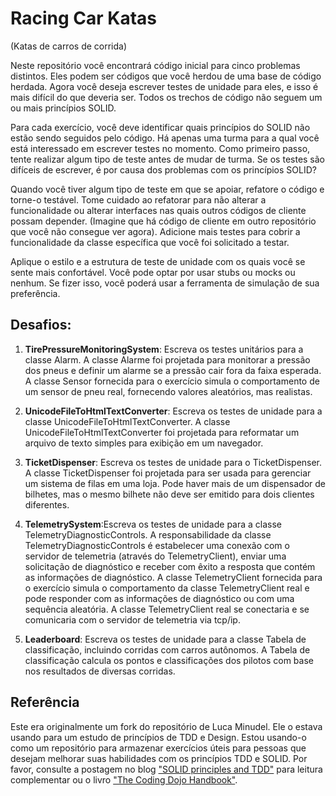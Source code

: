 # Racing Car Katas

(Katas de carros de corrida)

Neste repositório você encontrará código inicial para cinco problemas distintos. Eles podem ser códigos que você herdou de uma base de código herdada. Agora você deseja escrever testes de unidade para eles, e isso é mais difícil do que deveria ser. Todos os trechos de código não seguem um ou mais princípios SOLID.

Para cada exercício, você deve identificar quais princípios do SOLID não estão sendo seguidos pelo código. Há apenas uma turma para a qual você está interessado em escrever testes no momento. Como primeiro passo, tente realizar algum tipo de teste antes de mudar de turma. Se os testes são difíceis de escrever, é por causa dos problemas com os princípios SOLID?

Quando você tiver algum tipo de teste em que se apoiar, refatore o código e torne-o testável. Tome cuidado ao refatorar para não alterar a funcionalidade ou alterar interfaces nas quais outros códigos de cliente possam depender. (Imagine que há código de cliente em outro repositório que você não consegue ver agora). Adicione mais testes para cobrir a funcionalidade da classe específica que você foi solicitado a testar.

Aplique o estilo e a estrutura de teste de unidade com os quais você se sente mais confortável. Você pode optar por usar stubs ou mocks ou nenhum. Se fizer isso, você poderá usar a ferramenta de simulação de sua preferência.

## Desafios:

1. **TirePressureMonitoringSystem**: Escreva os testes unitários para a classe Alarm. A classe Alarme foi projetada para monitorar a pressão dos pneus e definir um alarme se a pressão cair fora da faixa esperada. A classe Sensor fornecida para o exercício simula o comportamento de um sensor de pneu real, fornecendo valores aleatórios, mas realistas.

2. **UnicodeFileToHtmlTextConverter**: Escreva os testes de unidade para a classe UnicodeFileToHtmlTextConverter. A classe UnicodeFileToHtmlTextConverter foi projetada para reformatar um arquivo de texto simples para exibição em um navegador.

3. **TicketDispenser**: Escreva os testes de unidade para o TicketDispenser. A classe TicketDispenser foi projetada para ser usada para gerenciar um sistema de filas em uma loja. Pode haver mais de um dispensador de bilhetes, mas o mesmo bilhete não deve ser emitido para dois clientes diferentes.

4. **TelemetrySystem**:Escreva os testes de unidade para a classe TelemetryDiagnosticControls. A responsabilidade da classe TelemetryDiagnosticControls é estabelecer uma conexão com o servidor de telemetria (através do TelemetryClient), enviar uma solicitação de diagnóstico e receber com êxito a resposta que contém as informações de diagnóstico. A classe TelemetryClient fornecida para o exercício simula o comportamento da classe TelemetryClient real e pode responder com as informações de diagnóstico ou com uma sequência aleatória. A classe TelemetryClient real se conectaria e se comunicaria com o servidor de telemetria via tcp/ip.

5. **Leaderboard**: Escreva os testes de unidade para a classe Tabela de classificação, incluindo corridas com carros autônomos. A Tabela de classificação calcula os pontos e classificações dos pilotos com base nos resultados de diversas corridas.

## Referência

Este era originalmente um fork do repositório de Luca Minudel. Ele o estava usando para um estudo de princípios de TDD e Design. Estou usando-o como um repositório para armazenar exercícios úteis para pessoas que desejam melhorar suas habilidades com os princípios TDD e SOLID. Por favor, consulte a postagem no blog ["SOLID principles and TDD"](http://coding-is-like-cooking.info/2012/09/solid-principles-and-tdd/) para leitura complementar ou o livro ["The Coding Dojo Handbook"](http://leanpub.com/codingdojohandbook).
